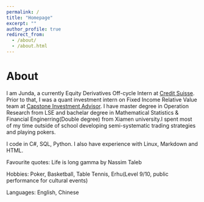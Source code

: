 ```yaml
---
permalink: /
title: "Homepage"
excerpt: ""
author_profile: true
redirect_from: 
  - /about/
  - /about.html
---
```




About
======
I am Junda, a currently Equity Derivatives Off-cycle Intern at [Credit Suisse](https://www.credit-suisse.com). Prior to that, I was a quant investment intern on Fixed Income Relative Value team at [Capstone Investment Advisor](https://www.capstoneco.com/). I have master degree in Operation Research from LSE and bachelar degree in Mathematical Statistics & Financial Enginerring(Double degree) from Xiamen university.I spent most of my time outside of school developing semi-systematic trading strategies and playing pokers.

I code in C#, SQL, Python. I also have experience with Linux, Markdown and HTML.

Favourite quotes: Life is long gamma by Nassim Taleb

Hobbies: Poker, Basketball, Table Tennis, Erhu(Level 9/10, public performance for cultural events)

Languages: English, Chinese







